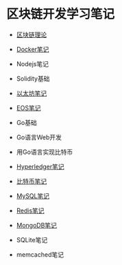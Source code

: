 # 区块链开发学习笔记

- [区块链理论](./区块链理论/README.md)

- [Docker笔记](./Docker/README.md)

- Nodejs笔记

- Solidity基础
- [以太坊笔记](./以太坊/README.md)

- [EOS笔记](./EOS/README.md)

- Go基础
- Go语言Web开发
- 用Go语言实现比特币

- [Hyperledger笔记](./Hyperledger/READE.md)

- [比特币笔记](./比特币/README.md)

- [MySQL笔记](./数据库/MySQL/README.md)
- [Redis笔记](./数据库/Redis/README.md)
- [MongoDB笔记](./数据库/MongoDB/README.md)
- SQLite笔记
- memcached笔记



